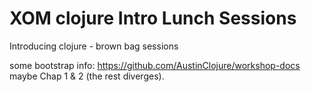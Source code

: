 # XOM clojure Intro Lunch Sessions

Introducing clojure - brown bag sessions

some bootstrap info: https://github.com/AustinClojure/workshop-docs
maybe Chap 1 & 2 (the rest diverges).
